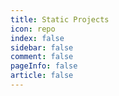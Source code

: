 ```yaml
---
title: Static Projects
icon: repo
index: false
sidebar: false
comment: false
pageInfo: false
article: false
---
```


<!-- 均发布在 GITHub 仓库中 -->

<SiteInfo name="购物商城" url="https://mrhope.site" desc="基于Vue开发的购物商城" preview="https://theme-hope.vuejs.press/assets/image/mrhope.jpg" />
